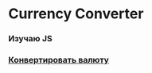 # Currency Converter

### Изучаю JS

### [Конвертировать валюту](https://perecmc.github.io/Currency_Converter/)
